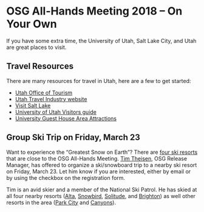 # OSG All-Hands Meeting 2018 &ndash; On Your Own

If you have some extra time, the University of Utah, Salt Lake City, and Utah are great places to visit.

## Travel Resources

There are many resources for travel in Utah, here are a few to get started:

* [Utah Office of Tourism](https://www.visitutah.com)
* [Utah Travel Industry website](https://utah.com)
* [Visit Salt Lake](https://www.visitsaltlake.com)
* [University of Utah Visitors guide](https://www.utah.edu/visitors/)
* [University Guest House Area Attractions](http://www.universityguesthouse.com/Area-Attractions)

## Group Ski Trip on Friday, March 23

Want to experience the &ldquo;Greatest Snow on Earth&rdquo;?  There are
[four ski resorts](https://www.visitsaltlake.com/skicity/resorts/) that are close to the OSG All-Hands Meeting.
[Tim Theisen](mailto:tim@cs.wisc.edu), OSG Release Manager, has offered to organize a ski/snowboard trip to a nearby ski
resort on Friday, March 23.  Let him know if you are interested, either by email or by using the checkbox on the
registration form.

Tim is an avid skier and a member of the National Ski Patrol.  He has skied at all four nearby resorts
([Alta](https://www.alta.com), [Snowbird](https://www.snowbird.com), [Solitude](https://solitudemountain.com), and
[Brighton](http://www.brightonresort.com)) as well other resorts in the area
([Park City](https://www.parkcitymountain.com) and [Canyons](https://www.parkcitymountain.com)).
